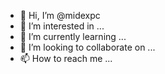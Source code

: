- 👋 Hi, I’m @midexpc
- 👀 I’m interested in ...
- 🌱 I’m currently learning ...
- 💞️ I’m looking to collaborate on ...
- 📫 How to reach me ...

<!---
midexpc/midexpc is a ✨ special ✨ repository because its `README.md` (this file) appears on your GitHub profile.
You can click the Preview link to take a look at your changes.
--->
